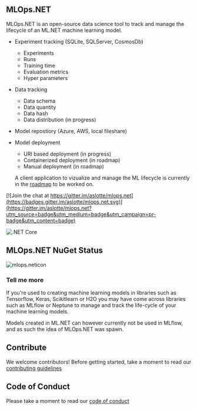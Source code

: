 ## MLOps.NET
MLOps.NET is an open-source data science tool to track and manage the lifecycle of an ML.NET machine learning model.

- Experiment tracking (SQLite, SQLServer, CosmosDb)
  - Experiments
  - Runs
  - Training time
  - Evaluation metrics
  - Hyper parameters
- Data tracking
  - Data schema
  - Data quantity
  - Data hash
  - Data distribution (in progress)
- Model repostiory (Azure, AWS, local fileshare)
- Model deployment
  - URI based deployment (in progress)
  - Containerized deployment (in roadmap)
  - Manual deployment (in roadmap)
  
  A client application to vizualize and manage the ML lifecycle is currently in the [roadmap](https://github.com/aslotte/MLOps.NET/blob/master/images/roadmap.png) to be worked on.

[![Join the chat at https://gitter.im/aslotte/mlops.net](https://badges.gitter.im/aslotte/mlops.net.svg)](https://gitter.im/aslotte/mlops.net?utm_source=badge&utm_medium=badge&utm_campaign=pr-badge&utm_content=badge)

![.NET Core](https://github.com/aslotte/MLOps.NET/workflows/.NET%20Core/badge.svg)

## MLOps.NET NuGet Status
![mlops.neticon](https://img.shields.io/nuget/v/MLOps.NET.svg)

### Tell me more
If you're used to creating machine learning models in libraries such as Tensorflow, Keras, Scikitlearn or H2O you may have come across libraries such as MLflow or Neptune to manage and track the life-cycle of your machine learning models. 

Models created in ML.NET can however currently not be used in MLflow, and as such the idea of MLOps.NET was spawn.

## Contribute
We welcome contributors! Before getting started, take a moment to read our [contributing guidelines](https://github.com/aslotte/MLOps.NET/blob/master/Contributing.md)

## Code of Conduct
Please take a moment to read our [code of conduct](https://github.com/aslotte/MLOps.NET/blob/master/CODE_OF_CONDUCT.md) 

